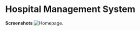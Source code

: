 # Hospital Management System

**Screenshots**
![Homepage](.static/images/screenshots/Homepage.png).

